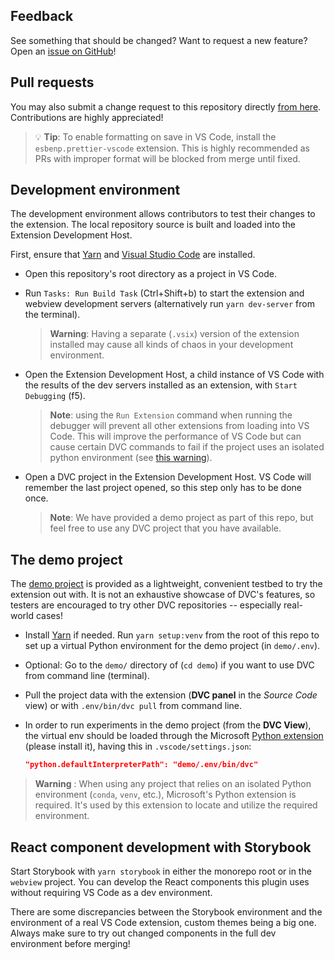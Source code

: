## Feedback

See something that should be changed? Want to request a new feature? Open an
[issue on GitHub](https://github.com/iterative/vscode-dvc/issues)!

## Pull requests

You may also submit a change request to this repository directly
[from here](https://github.com/iterative/vscode-dvc/pulls). Contributions are
highly appreciated!

> 💡 **Tip**: To enable formatting on save in VS Code, install the
> `esbenp.prettier-vscode` extension. This is highly recommended as PRs with
> improper format will be blocked from merge until fixed.

## Development environment

The development environment allows contributors to test their changes to the
extension. The local repository source is built and loaded into the Extension
Development Host.

First, ensure that [Yarn](https://yarnpkg.com/) and
[Visual Studio Code](https://code.visualstudio.com) are installed.

- Open this repository's root directory as a project in VS Code.

- Run `Tasks: Run Build Task` (Ctrl+Shift+b) to start the extension and webview
  development servers (alternatively run `yarn dev-server` from the terminal).

  > **Warning**: Having a separate (`.vsix`) version of the extension installed
  > may cause all kinds of chaos in your development environment.

- Open the Extension Development Host, a child instance of VS Code with the
  results of the dev servers installed as an extension, with `Start Debugging`
  (f5).

  > **Note**: using the `Run Extension` command when running the debugger will
  > prevent all other extensions from loading into VS Code. This will improve
  > the performance of VS Code but can cause certain DVC commands to fail if the
  > project uses an isolated python environment (see [this warning](#warning)).

- Open a DVC project in the Extension Development Host. VS Code will remember
  the last project opened, so this step only has to be done once.

  > **Note**: We have provided a demo project as part of this repo, but feel
  > free to use any DVC project that you have available.

## The demo project

The [demo project](demo) is provided as a lightweight, convenient testbed to try
the extension out with. It is not an exhaustive showcase of DVC's features, so
testers are encouraged to try other DVC repositories -- especially real-world
cases!

- Install [Yarn](https://yarnpkg.com/) if needed. Run `yarn setup:venv` from the
  root of this repo to set up a virtual Python environment for the demo project
  (in `demo/.env`).

- Optional: Go to the `demo/` directory of (`cd demo`) if you want to use DVC
  from command line (terminal).

- Pull the project data with the extension (**DVC panel** in the _Source Code_
  view) or with `.env/bin/dvc pull` from command line.

- In order to run experiments in the demo project (from the **DVC View**), the
  virtual env should be loaded through the Microsoft [Python extension] (please
  install it), having this in `.vscode/settings.json`:

  ```json
  "python.defaultInterpreterPath": "demo/.env/bin/dvc"
  ```

[python extension]:
  https://marketplace.visualstudio.com/items?itemName=ms-python.python

<a id='warning'></a>

> **Warning** : When using any project that relies on an isolated Python
> environment (`conda`, `venv`, etc.), Microsoft's Python extension is required.
> It's used by this extension to locate and utilize the required environment.

## React component development with Storybook

Start Storybook with `yarn storybook` in either the monorepo root or in the
`webview` project. You can develop the React components this plugin uses without
requiring VS Code as a dev environment.

There are some discrepancies between the Storybook environment and the
environment of a real VS Code extension, custom themes being a big one. Always
make sure to try out changed components in the full dev environment before
merging!
